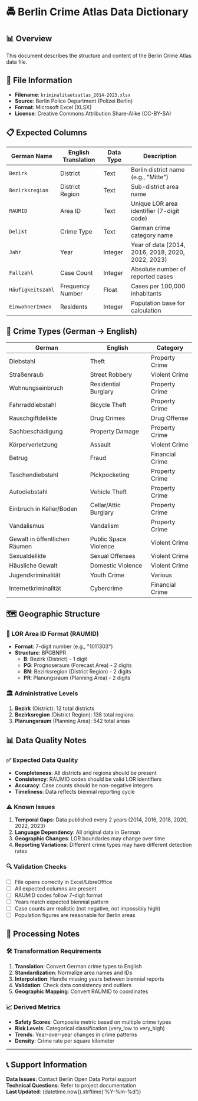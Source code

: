 # 🚔 Berlin Crime Atlas Data Dictionary

## 📊 Overview
This document describes the structure and content of the Berlin Crime Atlas data file.

## 📁 File Information
- **Filename**: `kriminalitaetsatlas_2014-2023.xlsx`
- **Source**: Berlin Police Department (Polizei Berlin)
- **Format**: Microsoft Excel (XLSX)
- **License**: Creative Commons Attribution Share-Alike (CC-BY-SA)

## 📋 Expected Columns

| **German Name** | **English Translation** | **Data Type** | **Description** |
|-----------------|------------------------|---------------|-----------------|
| `Bezirk` | District | Text | Berlin district name (e.g., "Mitte") |
| `Bezirksregion` | District Region | Text | Sub-district area name |
| `RAUMID` | Area ID | Text | Unique LOR area identifier (7-digit code) |
| `Delikt` | Crime Type | Text | German crime category name |
| `Jahr` | Year | Integer | Year of data (2014, 2016, 2018, 2020, 2022, 2023) |
| `Fallzahl` | Case Count | Integer | Absolute number of reported cases |
| `Häufigkeitszahl` | Frequency Number | Float | Cases per 100,000 inhabitants |
| `EinwohnerInnen` | Residents | Integer | Population base for calculation |

## 🚨 Crime Types (German → English)

| **German** | **English** | **Category** |
|------------|-------------|--------------|
| Diebstahl | Theft | Property Crime |
| Straßenraub | Street Robbery | Violent Crime |
| Wohnungseinbruch | Residential Burglary | Property Crime |
| Fahrraddiebstahl | Bicycle Theft | Property Crime |
| Rauschgiftdelikte | Drug Crimes | Drug Offense |
| Sachbeschädigung | Property Damage | Property Crime |
| Körperverletzung | Assault | Violent Crime |
| Betrug | Fraud | Financial Crime |
| Taschendiebstahl | Pickpocketing | Property Crime |
| Autodiebstahl | Vehicle Theft | Property Crime |
| Einbruch in Keller/Boden | Cellar/Attic Burglary | Property Crime |
| Vandalismus | Vandalism | Property Crime |
| Gewalt in öffentlichen Räumen | Public Space Violence | Violent Crime |
| Sexualdelikte | Sexual Offenses | Violent Crime |
| Häusliche Gewalt | Domestic Violence | Violent Crime |
| Jugendkriminalität | Youth Crime | Various |
| Internetkriminalität | Cybercrime | Financial Crime |

## 🗺️ Geographic Structure

### 📍 LOR Area ID Format (RAUMID)
- **Format**: 7-digit number (e.g., "1011303")
- **Structure**: BPGBNPR
  - **B**: Bezirk (District) - 1 digit
  - **PG**: Prognoseraum (Forecast Area) - 2 digits  
  - **BN**: Bezirksregion (District Region) - 2 digits
  - **PR**: Planungsraum (Planning Area) - 2 digits

### 🏛️ Administrative Levels
1. **Bezirk** (District): 12 total districts
2. **Bezirksregion** (District Region): 138 total regions
3. **Planungsraum** (Planning Area): 542 total areas

## 📊 Data Quality Notes

### ✅ Expected Data Quality
- **Completeness**: All districts and regions should be present
- **Consistency**: RAUMID codes should be valid LOR identifiers
- **Accuracy**: Case counts should be non-negative integers
- **Timeliness**: Data reflects biennial reporting cycle

### ⚠️ Known Issues
1. **Temporal Gaps**: Data published every 2 years (2014, 2016, 2018, 2020, 2022, 2023)
2. **Language Dependency**: All original data in German
3. **Geographic Changes**: LOR boundaries may change over time
4. **Reporting Variations**: Different crime types may have different detection rates

### 🔍 Validation Checks
- [ ] File opens correctly in Excel/LibreOffice
- [ ] All expected columns are present
- [ ] RAUMID codes follow 7-digit format
- [ ] Years match expected biennial pattern
- [ ] Case counts are realistic (not negative, not impossibly high)
- [ ] Population figures are reasonable for Berlin areas

## 🔄 Processing Notes

### 🛠️ Transformation Requirements
1. **Translation**: Convert German crime types to English
2. **Standardization**: Normalize area names and IDs
3. **Interpolation**: Handle missing years between biennial reports
4. **Validation**: Check data consistency and outliers
5. **Geographic Mapping**: Convert RAUMID to coordinates

### 📈 Derived Metrics
- **Safety Scores**: Composite metric based on multiple crime types
- **Risk Levels**: Categorical classification (very_low to very_high)  
- **Trends**: Year-over-year changes in crime patterns
- **Density**: Crime rate per square kilometer

---

## 📞 Support Information

**Data Issues**: Contact Berlin Open Data Portal support  
**Technical Questions**: Refer to project documentation  
**Last Updated**: {datetime.now().strftime('%Y-%m-%d')}  
